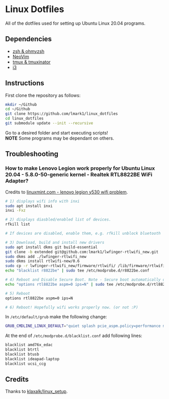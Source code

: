 # Linux Dotfiles
All of the dotfiles used for setting up Ubuntu Linux 20.04 programs.  

## Dependencies

* [zsh & ohmyzsh](https://github.com/ohmyzsh/ohmyzsh)
* [NeoVim](https://github.com/neovim/neovim)
* [tmux & tmuxinator](https://github.com/tmux/tmux)
* [i3](https://i3wm.org/)

## Instructions

First clone the repository as follows:

```bash
mkdir ~/Github
cd ~/Github
git clone https://github.com/lmark1/linux_dotfiles
cd linux_dotfiles
git submodule update --init --recursive
```

Go to a desired folder and start executing scripts!  
**NOTE** Some programs may be dependant on others.

## Troubleshooting 

### How to make Lenovo Legion work properly for Ubuntu Linux 20.04 - 5.8.0-50-generic kernel - Realtek RTL8822BE WiFi Adapter?

Credits to [linuxmint.com - lenovo legion y530 wifi problem](https://forums.linuxmint.com/viewtopic.php?t=345409&start=20).
```bash
# 1) displays wifi info with inxi
sudo apt install inxi
inxi -Fxz

# 2) displays diasbled/enabled list of devices.
rfkill list

# If devices are disabled, enable them, e.g. rfkill unblock bluetooth

# 3) Download, build and install new drivers
sudo apt install dkms git build-essential
git clone -b extended git@github.com:lmark1/lwfinger-rtlwifi_new.git
sudo dkms add ./lwfinger-rtlwifi_new
sudo dkms install rtlwifi-new/0.6
sudo cp -r lwfinger-rtlwifi_new/firmware/rtlwifi/ /lib/firmware/rtlwifi
echo "blacklist r8822be" | sudo tee /etc/modprobe.d/r8822be.conf

# 4) Reboot and Disable Secure Boot. Note - Secure boot automatically disabled in Legacy Mode.
echo "options rtl8822be aspm=0 ips=N" | sudo tee /etc/modprobe.d/rtl8822be.conf

# 5) Reboot
options rtl8822be aspm=0 ips=N

# 6) Reboot! Hopefully wifi works properly now. (or not :P)
```

In ```/etc/default/grub``` make the following change:
```bash
GRUB_CMDLINE_LINUX_DEFAULT="quiet splash pcie_aspm.policy=performance mem_sleep_default=deep"
```

At the end of  ```/etc/modprobe.d/blacklist.conf``` add following lines:
```bash
blacklist amd76x_edac
blacklist btrtl
blacklist btusb
blacklist ideapad-laptop
blacklist ucsi_ccg
```

## Credits

Thanks to [klaxalk/linux_setup](https://github.com/klaxalk/linux-setup/).